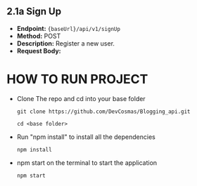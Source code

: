 ## 2.1a Sign Up

- **Endpoint:** `{baseUrl}/api/v1/signUp`
- **Method:** POST
- **Description:** Register a new user.
- **Request Body:**


# HOW TO RUN PROJECT 
* Clone The repo and cd into your base folder

   ```git clone https://github.com/DevCosmas/Blogging_api.git``` 

   
   ```cd <base folder>```
  
* Run "npm install" to install all the dependencies

   ```npm install```
  
* npm start on the terminal to start the application

   ```npm start```